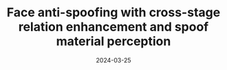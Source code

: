 ---
title: "Face anti-spoofing with cross-stage relation enhancement and spoof material perception"
collection: journals
permalink: /publication/Face_anti-spoofing
date: 2024-03-25
year: "2024"
venue: "Neural Networks"
city: 
state: ""
thumbnail: "Face_anti-spoofing.png"
teaser :
authors: "Daiyuan Li, Guo Chen, Xixian Wu, Zitong Yu, Mingkui Tan"
bibtex: Face_anti-spoofing.txt
uri: Face_anti-spoofing.pdf
arxiv: 
project: 
source: 
poster:
data:
---